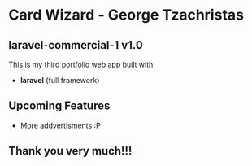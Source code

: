 # Card Wizard - George Tzachristas
## laravel-commercial-1 v1.0
This is my third portfolio web app built with:  
- **laravel** (full framework)  

## Upcoming Features
- More addvertisments :P


## Thank you very much!!!